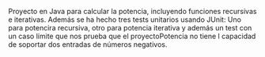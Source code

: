 Proyecto en Java para calcular la potencia, incluyendo funciones recursivas e iterativas. 
Además se ha hecho tres tests unitarios usando JUnit: Uno para potencira recursiva, otro para potencia iterativa y además un test con un caso límite que nos prueba que el proyectoPotencia no tiene l capacidad de soportar dos entradas de números negativos.
